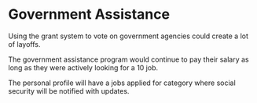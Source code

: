 # Government Assistance

Using the grant system to vote on government agencies could create a lot of layoffs.

The government assistance program would continue to pay their salary as long as they were actively looking for a 10 job.

The personal profile will have a jobs applied for category where social security will be notified with updates.
